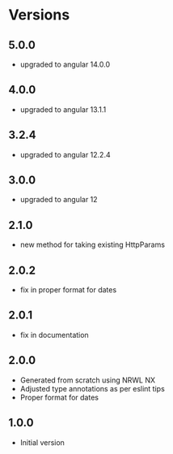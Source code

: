# Versions

## 5.0.0

- upgraded to angular 14.0.0

## 4.0.0

- upgraded to angular 13.1.1

## 3.2.4

- upgraded to angular 12.2.4

## 3.0.0

- upgraded to angular 12

## 2.1.0

- new method for taking existing HttpParams

## 2.0.2

- fix in proper format for dates
  
## 2.0.1

- fix in documentation

## 2.0.0

- Generated from scratch using NRWL NX
- Adjusted type annotations as per eslint tips
- Proper format for dates

## 1.0.0

- Initial version
